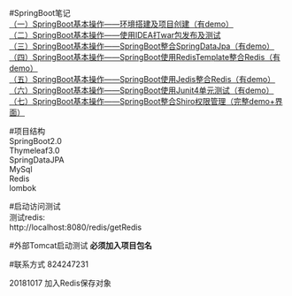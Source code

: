 #SpringBoot笔记  
[（一）SpringBoot基本操作——环境搭建及项目创建（有demo）](https://blog.csdn.net/zhulier1124/article/details/81988471)   
[（二）SpringBoot基本操作——使用IDEA打war包发布及测试](https://blog.csdn.net/zhulier1124/article/details/82012829)   
[（三）SpringBoot基本操作——SpringBoot整合SpringDataJpa（有demo）](https://blog.csdn.net/zhulier1124/article/details/82121461)   
[（四）SpringBoot基本操作——SpringBoot使用RedisTemplate整合Redis（有demo）](https://blog.csdn.net/zhulier1124/article/details/82154937)   
[（五）SpringBoot基本操作——SpringBoot使用Jedis整合Redis（有demo）](https://blog.csdn.net/zhulier1124/article/details/82193182)   
[（六）SpringBoot基本操作——SpringBoot使用Junit4单元测试（有demo）](https://blog.csdn.net/zhulier1124/article/details/82228831)   
[（七）SpringBoot基本操作——SpringBoot整合Shiro权限管理（完整demo+界面）](https://blog.csdn.net/zhulier1124/article/details/82289736)   

#项目结构  
SpringBoot2.0  
Thymeleaf3.0  
SpringDataJPA  
MySql  
Redis  
lombok  

#启动访问测试  
测试redis:   
http://localhost:8080/redis/getRedis  

#外部Tomcat启动测试
**必须加入项目包名**  

#联系方式
824247231

20181017
加入Redis保存对象